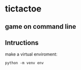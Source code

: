 # tictactoe

## game on command line

## Intructions

make a virtual enviroment:
```shell
python -m venv env
```
